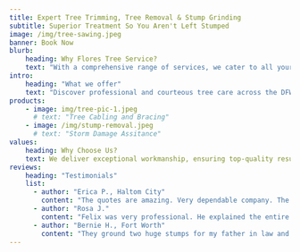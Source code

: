 ```yaml
---
title: Expert Tree Trimming, Tree Removal & Stump Grinding
subtitle: Superior Treatment So You Aren't Left Stumped
image: /img/tree-sawing.jpeg
banner: Book Now 
blurb:
    heading: Why Flores Tree Service?
    text: "With a comprehensive range of services, we cater to all your tree care needs. Whether it's tree trimming, removal, storm damage assistance, or treatments to promote healthier trees, we have the expertise to handle it all. Count on our experienced and fully licensed team to prioritize your well-being and ensure your trees are in their best condition."
intro:
    heading: "What we offer"
    text: "Discover professional and courteous tree care across the DFW metroplex and surrounding areas. Our expert services include tree trimming, removal, and stump grinding, providing you with a one-stop solution for all your tree care requirements. Trust our knowledgeable team to deliver top-notch services tailored to meet your specific needs."
products:
    - image: img/tree-pic-1.jpeg
      # text: "Tree Cabling and Bracing"
    - image: /img/stump-removal.jpeg
      # text: "Storm Damage Assitance"
values:
    heading: Why Choose Us?
    text: We deliver exceptional workmanship, ensuring top-quality results for our valued customers. Our team is committed to maintaining transparent communication throughout the entire process, from the moment you request a proposal to the final cleanup. Safety is our utmost concern, and we strictly adhere to all ANSI and OSHA guidelines to guarantee a secure working environment.
reviews:
    heading: "Testimonials"
    list:
      - author: "Erica P., Haltom City"
        content: "The quotes are amazing. Very dependable company. The clean up everything after the job is finished."
      - author: "Rosa J."
        content: "Felix was very professional. He explained the entire process. Was very precise, thorough, safe and cleaned so well after trimming all the trees, not alimb was found in my yard. I highly recommend Flores Tree Service!"
      - author: "Bernie H., Fort Worth"
        content: "They ground two huge stumps for my father in law and did a fantastic job! My FIL was so happy he gave them more than what they agreed to beforehand. I would highly recommend them!"
---
```


